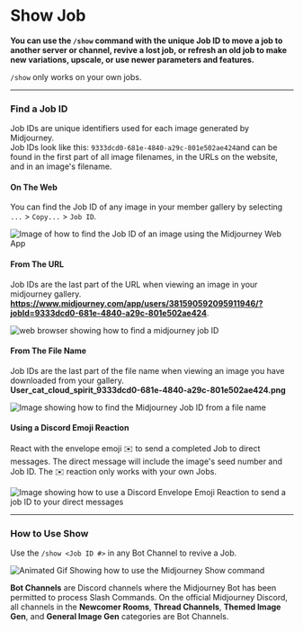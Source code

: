 # Show Job

**You can use the `/show` command with the unique Job ID to move a job to another server or channel, revive a lost job, or refresh an old job to make new variations, upscale, or use newer parameters and features.**

`/show` only works on your own jobs.

***

### Find a Job ID <a href="#find-a-job-id" id="find-a-job-id"></a>

Job IDs are unique identifiers used for each image generated by Midjourney.\
Job IDs look like this: `9333dcd0-681e-4840-a29c-801e502ae424`and can be found in the first part of all image filenames, in the URLs on the website, and in an image's filename.

#### On The Web

You can find the Job ID of any image in your member gallery by selecting `...` > `Copy...` > `Job ID`.

![Image of how to find the Job ID of an image using the Midjourney Web App](https://cdn.document360.io/3040c2b6-fead-4744-a3a9-d56d621c6c7e/Images/Documentation/MJ\_JobID\_app.png)

#### From The URL

Job IDs are the last part of the URL when viewing an image in your midjourney gallery.\
**https://www.midjourney.com/app/users/381590592095911946/?jobId=9333dcd0-681e-4840-a29c-801e502ae424**.

![web browser showing how to find a midjourney job ID](https://cdn.document360.io/3040c2b6-fead-4744-a3a9-d56d621c6c7e/Images/Documentation/MJ\_JobID\_web.png)

#### From The File Name

Job IDs are the last part of the file name when viewing an image you have downloaded from your gallery.\
**User\_cat\_cloud\_spirit\_9333dcd0-681e-4840-a29c-801e502ae424.png**

![Image showing how to find the Midjourney Job ID from a file name](https://cdn.document360.io/3040c2b6-fead-4744-a3a9-d56d621c6c7e/Images/Documentation/MJ\_JobID\_fileName.png)

#### Using a Discord Emoji Reaction

React with the envelope emoji ✉️ to send a completed Job to direct messages. The direct message will include the image's seed number and Job ID. The ✉️ reaction only works with your own Jobs.

![Image showing how to use a Discord Envelope Emoji Reaction to send a job ID to your direct messages](https://cdn.document360.io/3040c2b6-fead-4744-a3a9-d56d621c6c7e/Images/Documentation/MJ\_EnvelopeResults.jpg)

***

### How to Use Show <a href="#how-to-use-show" id="how-to-use-show"></a>

Use the `/show <Job ID #>` in any Bot Channel to revive a Job.

![Animated Gif Showing how to use the Midjourney Show command](https://cdn.document360.io/3040c2b6-fead-4744-a3a9-d56d621c6c7e/Images/Documentation/MJ\_Command\_show.gif)

**Bot Channels** are Discord channels where the Midjourney Bot has been permitted to process Slash Commands. On the official Midjourney Discord, all channels in the **Newcomer Rooms**, **Thread Channels**, **Themed Image Gen**, and **General Image Gen** categories are Bot Channels.
